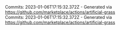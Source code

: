 Commits: 2023-01-06T17:15:32.372Z - Generated via https://github.com/marketplace/actions/artificial-grass
<br>
Commits: 2023-01-06T17:15:32.372Z - Generated via https://github.com/marketplace/actions/artificial-grass
<br>
